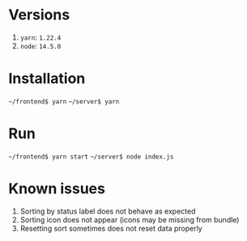 
# Versions

1. `yarn`: `1.22.4`
2. `node`: `14.5.0`

# Installation

`~/frontend$ yarn`
`~/server$ yarn`

# Run

`~/frontend$ yarn start`
`~/server$ node index.js`

# Known issues

1. Sorting by status label does not behave as expected
2. Sorting icon does not appear (icons may be missing from bundle)
3. Resetting sort sometimes does not reset data properly
